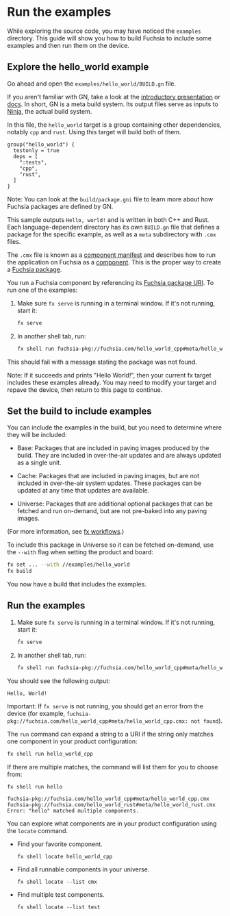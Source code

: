 
# Run the examples

While exploring the source code, you may have noticed the `examples` directory.
This guide will show you how to build Fuchsia to include some examples and then
run them on the device.

## Explore the hello_world example

Go ahead and open the `examples/hello_world/BUILD.gn` file.

If you aren't familiar with GN, take a look at the
[introductory presentation](https://docs.google.com/presentation/d/15Zwb53JcncHfEwHpnG_PoIbbzQ3GQi_cpujYwbpcbZo/view#slide=id.g119d702868_0_12)
or [docs](https://gn.googlesource.com/gn/+/master/docs/). In short, GN is a meta
build system. Its output files serve as inputs to
[Ninja](https://ninja-build.org/), the actual build system.

In this file, the `hello_world` target is a group containing other dependencies,
notably `cpp` and `rust`. Using this target will build both of them.

```gn
group("hello_world") {
  testonly = true
  deps = [
    ":tests",
    "cpp",
    "rust",
  ]
}
```

Note: You can look at the `build/package.gni` file to learn more about how
Fuchsia packages are defined by GN.

This sample outputs `Hello, world!` and is written in both C++ and Rust. Each
language-dependent directory has its own `BUILD.gn` file that defines a package
for the specific example, as well as a `meta` subdirectory with `.cmx` files.

The `.cmx` file is known as a
[component manifest](glossary.md#component-manifest) and describes how to run
the application on Fuchsia as a [component](glossary.md#component). This is
the proper way to create a [Fuchsia package](glossary.md#fuchsia-package).

You run a Fuchsia component by referencing its
[Fuchsia package URI](glossary.md#fuchsia_pkg-uri). To run one of the
examples:

1.  Make sure `fx serve` is running in a terminal window. If it's not running, start it:

    ```sh
    fx serve
    ```

1.  In another shell tab, run:

    ```sh
    fx shell run fuchsia-pkg://fuchsia.com/hello_world_cpp#meta/hello_world_cpp.cmx
    ```

This should fail with a message stating the package was not found.

Note: If it succeeds and prints "Hello World!", then your current fx target
includes these examples already. You may need to modify your target and repave
the device, then return to this page to continue.

## Set the build to include examples

You can include the examples in the build, but you need to determine where they
will be included:

*   Base: Packages that are included in paving images produced by the build.
    They are included in over-the-air updates and are always updated as a
    single unit.

*   Cache: Packages that are included in paving images, but are not included in
    over-the-air system updates. These packages can be updated at any time that
    updates are available.

*   Universe: Packages that are additional optional packages that can be
    fetched and run on-demand, but are not pre-baked into any paving images.

(For more information, see [fx workflows](development/workflows/fx.md).)

To include this package in Universe so it can be fetched on-demand, use the
`--with` flag when setting the product and board:

```sh
fx set ... --with //examples/hello_world
fx build
```

You now have a build that includes the examples.

## Run the examples

1.  Make sure `fx serve` is running in a terminal window. If it's not running, start it:

    ```sh
    fx serve
    ```

1.  In another shell tab, run:

    ```sh
    fx shell run fuchsia-pkg://fuchsia.com/hello_world_cpp#meta/hello_world_cpp.cmx
    ```

You should see the following output:

```uglyprint
Hello, World!
```

Important: If `fx serve` is not running, you should get an error from
the device (for example,
`fuchsia-pkg://fuchsia.com/hello_world_cpp#meta/hello_world_cpp.cmx: not
found`).

The `run` command can expand a string to a URI if the string only matches one
component in your product configuration:

```sh
fx shell run hello_world_cpp
```

If there are multiple matches, the command will list them for you to choose
from:

```sh
fx shell run hello
```

```uglyprint
fuchsia-pkg://fuchsia.com/hello_world_cpp#meta/hello_world_cpp.cmx
fuchsia-pkg://fuchsia.com/hello_world_rust#meta/hello_world_rust.cmx
Error: "hello" matched multiple components.
```

You can explore what components are in your product configuration using the
`locate` command.

*   Find your favorite component.

    ```
    fx shell locate hello_world_cpp
    ```

*   Find all runnable components in your universe.

    ```
    fx shell locate --list cmx
    ```

*   Find multiple test components.

    ```
    fx shell locate --list test
    ```

